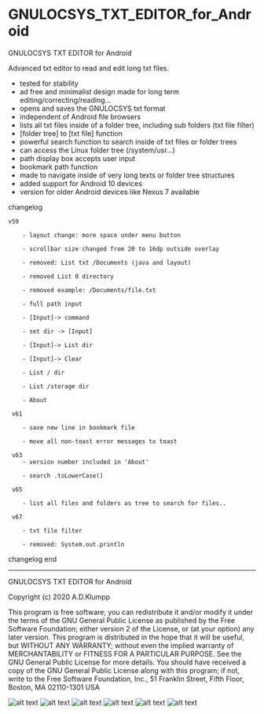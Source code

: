 # GNULOCSYS_TXT_EDITOR_for_Android
GNULOCSYS TXT EDITOR for Android

Advanced txt editor to read and edit long txt files.

- tested for stability 
- ad free and minimalist design made for long term editing/correcting/reading...
- opens and saves the GNULOCSYS txt format
- independent of Android file browsers
- lists all txt files inside of a folder tree, including sub folders (txt file filter)
- [folder tree] to [txt file] function
- powerful search function to search inside of txt files or folder trees
- can access the Linux folder tree (/system/usr...)
- path display box accepts user input
- bookmark path function
- made to navigate inside of very long texts or folder tree structures
- added support for Android 10 devices
- version for older Android devices like Nexus 7 available


changelog

    v59
    
        - layout change: more space under menu button
        
        - scrollbar size changed from 20 to 16dp outside overlay
        
        - removed: List txt /Documents (java and layout)
        
        - removed List 0 directory
        
        - removed example: /Documents/file.txt
        
        - full path input
        
        - [Input]-> command
        
        - set dir -> [Input]
        
        - [Input]-> List dir
        
        - [Input]-> Clear
        
        - List / dir
        
        - List /storage dir
        
        - About
        
     v61
     
        - save new line in bookmark file
        
        - move all non-toast error messages to toast
        
     v63
        - version number included in 'About'
        
        - search .toLowerCase()
        
     v65
     
        - list all files and folders as tree to search for files..
        
     v67
     
        - txt file filter
        
        - removed: System.out.println
        
changelog end



-----------------------------------------------------------------



GNULOCSYS TXT EDITOR for Android

Copyright (c) 2020 A.D.Klumpp

This program is free software; you can redistribute it and/or modify
it under the terms of the GNU General Public License as published by
the Free Software Foundation; either version 2 of the License, or
(at your option) any later version.
This program is distributed in the hope that it will be useful,
but WITHOUT ANY WARRANTY; without even the implied warranty of
MERCHANTABILITY or FITNESS FOR A PARTICULAR PURPOSE. See the
GNU General Public License for more details.
You should have received a copy of the GNU General Public License
along with this program; if not, write to the Free Software
Foundation, Inc., 51 Franklin Street, Fifth Floor, Boston, MA 02110-1301 USA 






![alt text](https://github.com/AndreasDanielKlumpp/GNULOCSYS_TXT_EDITOR_for_Android_v53/blob/master/GUI_screenshot21.png)
![alt text](https://github.com/AndreasDanielKlumpp/GNULOCSYS_TXT_EDITOR_for_Android_v53/blob/master/GUI_screenshot22.png)
![alt text](https://github.com/AndreasDanielKlumpp/GNULOCSYS_TXT_EDITOR_for_Android_v53/blob/master/GUI_screenshot23.png)
![alt text](https://github.com/AndreasDanielKlumpp/GNULOCSYS_TXT_EDITOR_for_Android_v53/blob/master/GUI_screenshot24.png)
![alt text](https://github.com/AndreasDanielKlumpp/GNULOCSYS_TXT_EDITOR_for_Android_v53/blob/master/GUI_screenshot25.png)
![alt text](https://github.com/AndreasDanielKlumpp/GNULOCSYS_TXT_EDITOR_for_Android_v53/blob/master/GUI_screenshot26.png)

